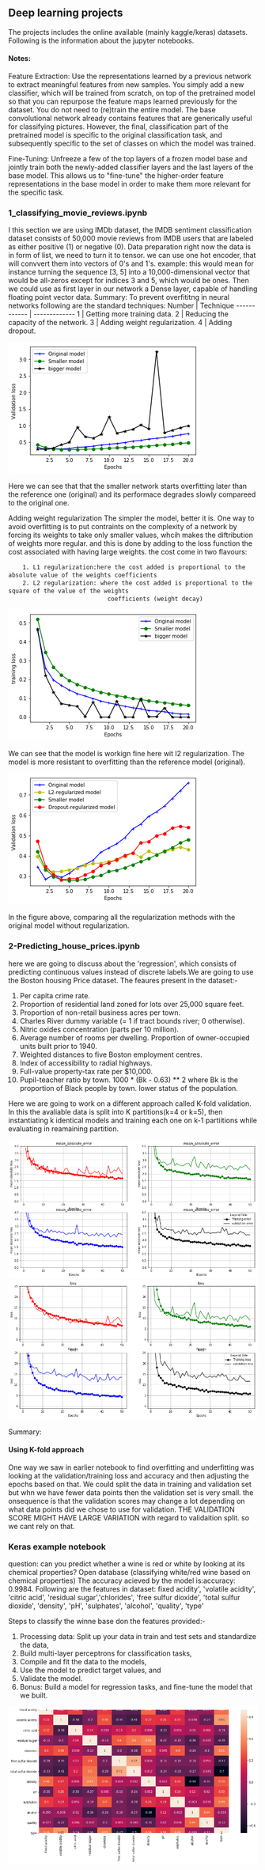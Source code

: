 ## Deep learning projects
The projects includes the online available (mainly kaggle/keras) datasets. Following is the information about the jupyter notebooks.

#### Notes:
Feature Extraction: Use the representations learned by a previous network to extract meaningful features from new samples. You simply add a new classifier, which will be trained from scratch, on top of the pretrained model so that you can repurpose the feature maps learned previously for the dataset.
You do not need to (re)train the entire model. The base convolutional network already contains features that are generically useful for classifying pictures. However, the final, classification part of the pretrained model is specific to the original classification task, and subsequently specific to the set of classes on which the model was trained.

Fine-Tuning: Unfreeze a few of the top layers of a frozen model base and jointly train both the newly-added classifier layers and the last layers of the base model. This allows us to "fine-tune" the higher-order feature representations in the base model in order to make them more relevant for the specific task.


### 1_classifying_movie_reviews.ipynb
I this section we are using IMDb dataset, the IMDB sentiment classification dataset consists of 50,000 movie reviews from IMDB users that are labeled as either positive (1) or negative (0).
Data preparation
right now the data is in form of list, we need to turn it to tensor. we can use one hot encoder, that will convvert them into vectors of 0's and 1's. example: this would mean for instance turning the sequence [3, 5] into a 10,000-dimensional vector that would be all-zeros except for indices 3 and 5, which would be ones. Then we could use as first layer in our network a Dense layer, capable of handling floating point vector data.
Summary: To prevent overfititng in neural networks following are the standard techniques:
Number | Technique
------------ | -------------
1 | Getting more training data.
2 | Reducing the capacity of the network.
3 | Adding weight regularization.
4 | Adding dropout.

![Here we can see that that the smaller network starts overfitting later than the reference one (original) and its performace degrades slowly compareed to the original one.](/images/regularization1.png)

Here we can see that that the smaller network starts overfitting later than the reference one (original) and its performace degrades slowly compareed to the original one.

Adding weight regularization
The simpler the model, better it is. One way to avoid overfitting is to put contraints on the complexity of a network by forcing its weights to take only smaller values, whcih makes the diftribution of weights more regular. and this is done by adding to the loss function the cost associated with having large weights. the cost come in two flavours:

        1. L1 regularization:here the cost added is proportional to the absolute value of the weights coefficients 
        2. L2 regularization: where the cost added is proportional to the square of the value of the weights 
                                coefficients (weight decay)
![We can see that the model is workign fine here wit l2 regularization. The model is more resistant to overfitting than the reference model (original).](/images/regularization2.png)

We can see that the model is workign fine here wit l2 regularization. The model is more resistant to overfitting than the reference model (original).

![comparing all the regularization methods with the original model without regularization](/images/regularization_methods.png)

In the figure above, comparing all the regularization methods with the original model without regularization.

### 2-Predicting_house_prices.ipynb
here we are going to discuss about the 'regression', which consists of predicting continuous values instead of discrete labels.We are going to use the Boston housing Price dataset. The feaures present in the dataset:-

1. Per capita crime rate. 
2. Proportion of residential land zoned for lots over 25,000 square feet. 
3. Proportion of non-retail business acres per town. 
4. Charles River dummy variable (= 1 if tract bounds river; 0 otherwise). 
5. Nitric oxides concentration (parts per 10 million). 
6. Average number of rooms per dwelling. Proportion of owner-occupied units built prior to 1940. 
7. Weighted distances to five Boston employment centres. 
8. Index of accessibility to radial highways. 
9. Full-value property-tax rate per $10,000. 
10. Pupil-teacher ratio by town. 1000 * (Bk - 0.63) ** 2 where Bk is the proportion of Black people by town. lower status of the population.

Here we are going to work on a different approach called K-fold validation. In this the avaliable data is split into K partitions(k=4 or k=5), then instantiating k identical models and training each one on k-1 partiitions while evaluating in reamaining partition.

![](/images/k-fold_cross_validation.png)
![](/images/k-fold_cross_validation2.png)

Summary:
#### Using K-fold approach
One way we saw in earlier notebook to find overfitting and underfitting was looking at the validation/training loss and accuracy and then adjusting the epochs based on that. We could split the data in training and validation set but whn we have fewer data points then the validation set is very small. the onsequence is that the validation scores may change a lot depending on what data points did we chose to use for validation. THE VALIDATION SCORE MIGHT HAVE LARGE VARIATION with regard to validaition split. so we cant rely on that.



### Keras example notebook
question: can you predict whether a wine is red or white by looking at its chemical properties? Open database (classifying white/red wine based on chemical properties)
The accuracy acieved by the model is:accuracy: 0.9984. 
Following are the features in dataset:
fixed acidity', 'volatile acidity', 'citric acid', 'residual sugar','chlorides', 'free sulfur dioxide', 'total sulfur dioxide', 'density', 'pH', 'sulphates', 'alcohol', 'quality', 'type'

Steps to classify the winne base don the features provided:-
1. Processing data:  Split up your data in train and test sets and standardize the data,
2. Build multi-layer perceptrons for classification tasks,
3. Compile and fit the data to the models,
4. Use the model to predict target values, and
5. Validate the model.
6. Bonus: Build a model for regression tasks, and fine-tune the model that we built.

![](/images/wine_model_correlation_matrix.png)


